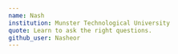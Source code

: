 ```yaml
---
name: Nash
institution: Munster Technological University
quote: Learn to ask the right questions.
github_user: Nasheor
--- 
```

